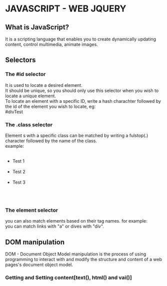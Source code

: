 <h1>JAVASCRIPT - WEB JQUERY</h1>
<h2>What is JavaScript?</h2>
<p>It is a scripting language that enables you to create dynamically updating content, control multimedia, animate images.<p>
<h2>Selectors</h2>
<h3>The #id selector</h3>
<p>It is used to locate a desired element.<br>It should be unique, so you should only use this selector when you wish to locate a unique element.<br>To locate an element with a specific ID, write a hash charachter followed by the id of the element you wish to locate, eg:<br>#divTest</p>
<h3>The .class selector</h3>
<p>Element s with a specific class can be matched by writing a fulstop(.) character followed by the name of the class.<br>example:<br>
<ul><br>
	<li class="bold">Test 1</li><br>
	<li>Test 2</li><br>
	<li class="bold">Test 3</li><br>
</ul><br>
<script type="text/javascript"><br>
$(function()<br>
{<br>
	$(".bold").css("font-weight", "bold");<br>
});<br>
</script>
<h3>The element selector</h3>
<p>you can also match elements based on their tag names. for example:<br>you can match links with "a" or dives with "div".
<h2>DOM manipulation</h2>
<p>DOM - Document Object Model manipulation is the process of using programming to interact with and modify the structure and content of a web pages's document object model.
<h3>Getting and Setting content[text(), html() and vai()]</h3>

